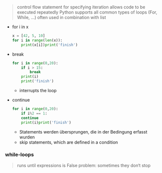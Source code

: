 >control flow statement for specifying iteration
>allows code to be executed repeatedly
>Python supports all common types of loops (For, While, …)
>often used in combination with list

- for i in x
    
    ```python
    x = [42, 5, 10]
    for i in range(len(x)):
		print(x[i])print('finish')
    ```

- break
    
    ```python
    for i in range(0,20):    
    	if i > 15:        
    		break    
    	print(i)
    	print('finish')
    ```
    
    - interrupts the loop
- continue
    
    ```python
    for i in range(0,20):    
    	if i%2 == 1:        
    	continue    
    	print(i)print('finish')
    ```
    
    - Statements werden übersprungen, die in der Bedingung erfasst wurden
    - skip statements, which are defined in a condition

### while-loops
>runs until expressions is False
>problem: sometimes they don‘t stop
